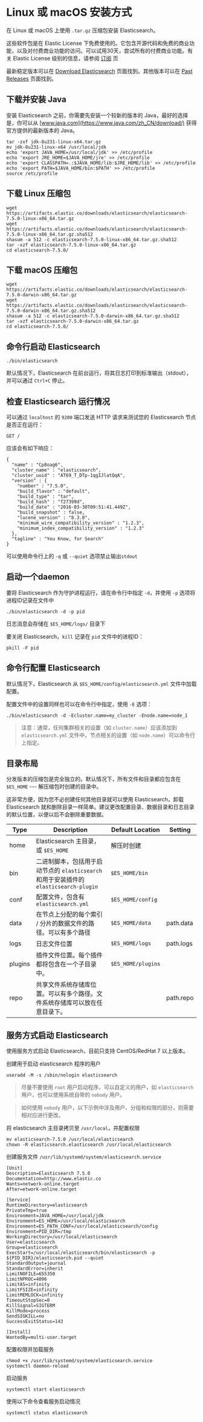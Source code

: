 # Linux 或 macOS 安装方式

在 Linux 或 macOS 上使用 `.tar.gz` 压缩包安装 Elasticsearch。

这些软件包是在 Elastic License 下免费使用的。它包含开源代码和免费的商业功能，以及对付费商业功能的访问。可以试用30天，尝试所有的付费商业功能。有关 Elastic License 级别的信息，请参阅 [订阅](https://www.elastic.co/cn/subscriptions) 页

最新稳定版本可以在 [Download Elasticsearch](https://www.elastic.co/cn/downloads/elasticsearch) 页面找到。其他版本可以在 [Past Releases](https://www.elastic.co/cn/downloads/past-releases) 页面找到。

## 下载并安装 Java

安装 Elasticsearch 之前，你需要先安装一个较新的版本的 Java，最好的选择是，你可以从 [www.java.com](https://www.java.com/zh_CN/download/) 获得官方提供的最新版本的 Java。
```
tar -zxf jdk-8u231-linux-x64.tar.gz
mv jdk-8u231-linux-x64 /usr/local/jdk
echo 'export JAVA_HOME=/usr/local/jdk' >> /etc/profile
echo 'export JRE_HOME=$JAVA_HOME/jre' >> /etc/profile
echo 'export CLASSPATH=.:$JAVA_HOME/lib:$JRE_HOME/lib' >> /etc/profile
echo 'export PATH=$JAVA_HOME/bin:$PATH' >> /etc/profile
source /etc/profile
```

## 下载 Linux 压缩包
```
wget https://artifacts.elastic.co/downloads/elasticsearch/elasticsearch-7.5.0-linux-x86_64.tar.gz
wget https://artifacts.elastic.co/downloads/elasticsearch/elasticsearch-7.5.0-linux-x86_64.tar.gz.sha512
shasum -a 512 -c elasticsearch-7.5.0-linux-x86_64.tar.gz.sha512
tar -xzf elasticsearch-7.5.0-linux-x86_64.tar.gz
cd elasticsearch-7.5.0/
```

## 下载 macOS 压缩包
```
wget https://artifacts.elastic.co/downloads/elasticsearch/elasticsearch-7.5.0-darwin-x86_64.tar.gz
wget https://artifacts.elastic.co/downloads/elasticsearch/elasticsearch-7.5.0-darwin-x86_64.tar.gz.sha512
shasum -a 512 -c elasticsearch-7.5.0-darwin-x86_64.tar.gz.sha512 
tar -xzf elasticsearch-7.5.0-darwin-x86_64.tar.gz
cd elasticsearch-7.5.0/ 
```

## 命令行启动 Elasticsearch
```
./bin/elasticsearch
```
默认情况下，Elasticsearch 在前台运行，将其日志打印到标准输出（stdout），并可以通过 `Ctrl+C` 停止。

## 检查 Elasticsearch 运行情况

可以通过 `localhost` 的 `9200` 端口发送 HTTP 请求来测试您的 Elasticsearch 节点是否正在运行：
```
GET /
```

应该会有如下响应：
```
{
  "name" : "Cp8oag6",
  "cluster_name" : "elasticsearch",
  "cluster_uuid" : "AT69_T_DTp-1qgIJlatQqA",
  "version" : {
    "number" : "7.5.0",
    "build_flavor" : "default",
    "build_type" : "tar",
    "build_hash" : "f27399d",
    "build_date" : "2016-03-30T09:51:41.449Z",
    "build_snapshot" : false,
    "lucene_version" : "8.3.0",
    "minimum_wire_compatibility_version" : "1.2.3",
    "minimum_index_compatibility_version" : "1.2.3"
  },
  "tagline" : "You Know, for Search"
}
```

可以使用命令行上的 `-q` 或 `--quiet` 选项禁止输出`stdout`

## 启动一个daemon

要将 Elasticsearch 作为守护进程运行，请在命令行中指定 `-d`，并使用 `-p` 选项将进程ID记录在文件中
```
./bin/elasticsearch -d -p pid
```
日志消息会存储在 `$ES_HOME/logs/` 目录下

要关闭 Elasticsearch，`kill` 记录在 `pid` 文件中的进程ID：
```
pkill -F pid
```

## 命令行配置 Elasticsearch

默认情况下，Elasticsearch 从 `$ES_HOME/config/elasticsearch.yml` 文件中加载配置。

配置文件中的设置同样也可以在命令行中指定，使用 `-E` 选项：
```
./bin/elasticsearch -d -Ecluster.name=my_cluster -Enode.name=node_1
```

> 注意：通常，任何集群相关的设置（如 `cluster.name`）应该添加到 `elasticsearch.yml` 文件中，节点相关的设置（如 `node.name`）可以命令行上指定。

## 目录布局

分发版本的压缩包是完全独立的。默认情况下，所有文件和目录都应包含在 `$ES_HOME` --- 解压缩包时创建的目录中。

这非常方便，因为您不必创建任何其他目录就可以使用 Elasticsearch，卸载 Elasticsearch 就和删除目录一样简单。建议更改配置目录、数据目录和日志目录的默认位置，以便以后不会删除重要数据。

Type | Description | Default Location | Setting
--- | --- | --- | ---
home | Elasticsearch 主目录，或 `$ES_HOME` | 解压时创建 | 
bin | 二进制脚本，包括用于启动节点的 `elasticsearch` 和用于安装插件的 `elasticsearch-plugin` | `$ES_HOME/bin`
conf | 配置文件，包含有 `elasticsearch.yml` | `$ES_HOME/config`
data | 在节点上分配的每个索引 / 分片的数据文件的路径。可以有多个路径 | `$ES_HOME/data` | path.data
logs | 日志文件位置 | `$ES_HOME/logs` | path.logs
plugins | 插件文件位置。每个插件都将包含在一个子目录中。 | `$ES_HOME/plugins` |
repo | 共享文件系统存储库位置。可以有多个路径。文件系统存储库可以放在任意目录下。 |  | path.repo


## 服务方式启动 Elasticsearch

使用服务方式启动 Elasticsearch，目前只支持 CentOS/RedHat 7 以上版本。

创建用于启动 elasticsearch 程序的用户
```
useradd -M -s /sbin/nologin elasticsearch
```
> 尽量不要使用 `root` 用户启动程序，可以自定义的用户，如 `elasticsearch` 用户，也可以使用系统自带的 `nobody` 用户。

> 如何使用 `nobody` 用户，以下示例中涉及用户、分组和权限的部分，则需要相对应进行更改。

将 elasticsearch 主目录拷贝至 `/usr/local`，并配置权限
```
mv elasticsearch-7.5.0 /usr/local/elasticsearch
chown -R elasticsearch.elasticsearch /usr/local/elasticsearch
```

创建服务文件 `/usr/lib/systemd/system/elasticsearch.service`
```
[Unit]
Description=Elasticsearch 7.5.0
Documentation=http://www.elastic.co
Wants=network-online.target
After=etwork-online.target

[Service]
RuntimeDirectory=elasticsearch
PrivateTmp=true
Environment=JAVA_HOME=/usr/local/jdk
Environment=ES_HOME=/usr/local/elasticsearch
Environment=ES_PATH_CONF=/usr/local/elasticsearch/config
Environment=PID_DIR=/tmp
WorkingDirectory=/usr/local/elasticsearch
User=elasticsearch
Group=elasticsearch
ExecStart=/usr/local/elasticsearch/bin/elasticsearch -p ${PID_DIR}/elasticsearch.pid --quiet
StandardOutput=journal
StandardError=inherit
LimitNOFILE=655350
LimitNPROC=4096
LimitAS=infinity
LimitFSIZE=infinity
LimitMEMLOCK=infinity
TimeoutStopSec=0
KillSignal=SIGTERM
KillMode=process
SendSIGKILL=no
SuccessExitStatus=143

[Install]
WantedBy=multi-user.target
```

配置权限并加载服务
```
chmod +x /usr/lib/systemd/system/elasticsearch.service
systemctl daemon-reload
```

启动服务
```
systemctl start elasticsearch
```

使用以下命令查看服务启动情况
```
systemctl status elasticsearch
```

